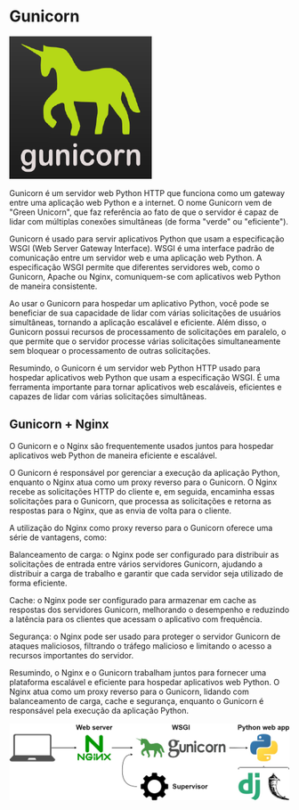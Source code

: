 # Gunicorn

![logo](gunicorn.png)

Gunicorn é um servidor web Python HTTP que funciona como um gateway entre uma aplicação web Python e a internet. O nome Gunicorn vem de "Green Unicorn", que faz referência ao fato de que o servidor é capaz de lidar com múltiplas conexões simultâneas (de forma "verde" ou "eficiente").

Gunicorn é usado para servir aplicativos Python que usam a especificação WSGI (Web Server Gateway Interface). WSGI é uma interface padrão de comunicação entre um servidor web e uma aplicação web Python. A especificação WSGI permite que diferentes servidores web, como o Gunicorn, Apache ou Nginx, comuniquem-se com aplicativos web Python de maneira consistente.

Ao usar o Gunicorn para hospedar um aplicativo Python, você pode se beneficiar de sua capacidade de lidar com várias solicitações de usuários simultâneas, tornando a aplicação escalável e eficiente. Além disso, o Gunicorn possui recursos de processamento de solicitações em paralelo, o que permite que o servidor processe várias solicitações simultaneamente sem bloquear o processamento de outras solicitações.

Resumindo, o Gunicorn é um servidor web Python HTTP usado para hospedar aplicativos web Python que usam a especificação WSGI. É uma ferramenta importante para tornar aplicativos web escaláveis, eficientes e capazes de lidar com várias solicitações simultâneas.

## Gunicorn + Nginx

O Gunicorn e o Nginx são frequentemente usados juntos para hospedar aplicativos web Python de maneira eficiente e escalável.

O Gunicorn é responsável por gerenciar a execução da aplicação Python, enquanto o Nginx atua como um proxy reverso para o Gunicorn. O Nginx recebe as solicitações HTTP do cliente e, em seguida, encaminha essas solicitações para o Gunicorn, que processa as solicitações e retorna as respostas para o Nginx, que as envia de volta para o cliente.

A utilização do Nginx como proxy reverso para o Gunicorn oferece uma série de vantagens, como:

Balanceamento de carga: o Nginx pode ser configurado para distribuir as solicitações de entrada entre vários servidores Gunicorn, ajudando a distribuir a carga de trabalho e garantir que cada servidor seja utilizado de forma eficiente.

Cache: o Nginx pode ser configurado para armazenar em cache as respostas dos servidores Gunicorn, melhorando o desempenho e reduzindo a latência para os clientes que acessam o aplicativo com frequência.

Segurança: o Nginx pode ser usado para proteger o servidor Gunicorn de ataques maliciosos, filtrando o tráfego malicioso e limitando o acesso a recursos importantes do servidor.

Resumindo, o Nginx e o Gunicorn trabalham juntos para fornecer uma plataforma escalável e eficiente para hospedar aplicativos web Python. O Nginx atua como um proxy reverso para o Gunicorn, lidando com balanceamento de carga, cache e segurança, enquanto o Gunicorn é responsável pela execução da aplicação Python.

![infrastructure](nginx_gunicorn.jpg)